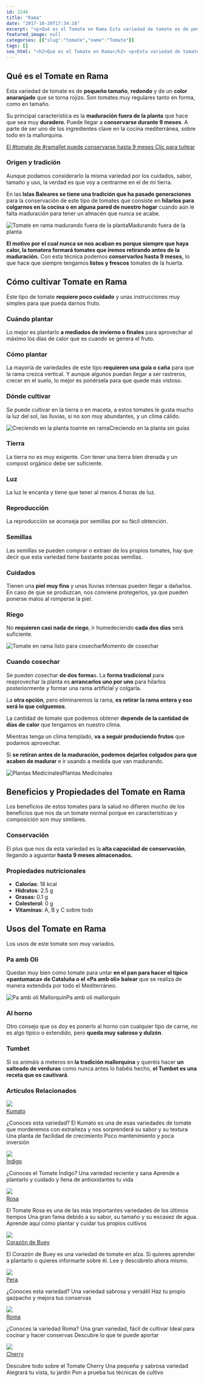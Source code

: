 ```yaml
---
id: 2246
title: "Rama"
date: "2017-10-20T17:34:18"
excerpt: "<p>Qué es el Tomate en Rama Esta variedad de tomate es de pequeño tamaño, redondo y de un color anaranjado que se torna rojizo. Son tomates muy regulares tanto en forma, como en tamaño. Su principal característica es la maduración fuera de la planta que hace que sea muy duradero. Puede llegar a conservarse durante&hellip; <a class=\"more-link\" href=\"https://plantasyflores.online/tomate/roma/\">Seguir leyendo <span class=\"screen-reader-text\">Roma</span> <span class=\"meta-nav\" aria-hidden=\"true\">&rarr;</span></a></p>\n"
featured_image: null
categories: [{"slug":"tomate","name":"Tomate"}]
tags: []
seo_html: "<h2>Qué es el Tomate en Rama</h2> <p>Esta variedad de tomate es de <strong>pequeño tamaño</strong>, <strong>redondo</strong> y de un <strong>color anaranjado</strong> que se torna rojizo. Son tomates muy regulares tanto en forma, como en tamaño.</p> <p>Su principal característica es la <strong>maduración fuera de la planta</strong> que hace que sea muy <strong>duradero</strong>. Puede llegar a <strong>conservarse durante 9 meses</strong>. A parte de ser uno de los ingredientes clave en la cocina mediterránea, sobre todo en la mallorquina.</p> <p><a href=\"https://twitter.com/intent/tweet?url=/tomate/cherry/&amp;text=El%20%23tomate%20de%20%23ramallet%20puede%20conservarse%20hasta%209%20meses&amp;via=JardineraAmable&amp;related=JardineraAmable\" target=\"_blank\" rel=\"noopener noreferrer\">El #tomate de #ramallet puede conservarse hasta 9 meses </a><a href=\"https://twitter.com/intent/tweet?url=/tomate/cherry/&amp;text=El%20%23tomate%20de%20%23ramallet%20puede%20conservarse%20hasta%209%20meses&amp;via=JardineraAmable&amp;related=JardineraAmable\" target=\"_blank\" rel=\"noopener noreferrer\">﻿Clic para tuitear</a></p> <h3>Origen y tradición</h3> <p>Aunque podamos considerarlo la misma variedad por los cuidados, sabor, tamaño y uso, la verdad es que voy a centrarme en el de mi tierra.</p> <p>En las<strong> Islas Baleares se tiene una tradición que ha pasado generaciones</strong> para la conservación de este tipo de tomates que consiste en <strong>hilarlos para colgarnos en la cocina o en alguna pared de nuestro hogar</strong> cuando aún le falta maduración para tener un almacén que nunca se acabe.</p> <img src=\"https://plantasyflores.online/wp-content/uploads/2017/10/tomato-1744949_1920-216x325.jpg\" alt=\"Tomate en rama madurando fuera de la planta\" />Madurando fuera de la planta <p><strong>El motivo por el cual nunca se nos acaban es porque siempre que haya calor, la tomatera formará tomates que iremos retirando antes de la maduración.</strong> Con esta técnica podemos<strong> conservarlos hasta 9 meses,</strong> lo que hace que siempre tengamos<strong> listos y frescos</strong> tomates de la huerta.</p> <h2>Cómo cultivar Tomate en Rama</h2> <p>Este tipo de tomate <strong>requiere poco cuidado</strong> y unas instrucciones muy simples para que pueda darnos fruto.</p> <h3>Cuándo plantar</h3> <p>Lo mejor es plantarlo <strong>a mediados de invierno o finales</strong> para aprovechar al máximo los días de calor que es cuando se genera el fruto.</p> <h3>Cómo plantar</h3> <p>La mayoría de variedades de este tipo <strong>requieren una guía o caña</strong> para que la rama crezca vertical. Y aunque algunos puedan llegar a ser rastreros, crecer en el suelo, lo mejor es ponérsela para que quede más vistoso.</p> <h3>Dónde cultivar</h3> <p>Se puede cultivar en la tierra o en maceta, a estos tomates le gusta mucho la luz del sol, las lluvias, si no son muy abundantes, y un clima cálido.</p> <img src=\"https://plantasyflores.online/wp-content/uploads/2017/10/tomatoes-1375576_1920-325x325.jpg\" alt=\"Creciendo en la planta toamte en rama\" />Creciendo en la planta sin guías <h3>Tierra</h3> <p>La tierra no es muy exigente. Con tener una tierra bien drenada y un compost orgánico debe ser suficiente.</p> <h3>Luz</h3> <p>La luz le encanta y tiene que tener al menos 4 horas de luz.</p> <h3>Reproducción</h3> <p>La reproducción se aconseja por semillas por su fácil obtención.</p> <h3>Semillas</h3> <p>Las semillas se pueden comprar o extraer de los propios tomates, hay que decir que esta variedad tiene bastante pocas semillas.</p> <h3>Cuidados</h3> <p>Tienen una <strong>piel muy fina</strong> y unas lluvias intensas pueden llegar a dañarlos. En caso de que se produzcan, nos conviene protegerlos, ya que pueden ponerse malos al romperse la piel.</p> <h3>Riego</h3> <p>No <strong>requieren casi nada de riego</strong>, ir humedeciendo <strong>cada dos días</strong> será suficiente.</p> <img src=\"https://plantasyflores.online/wp-content/uploads/2017/10/tomatoes-2523989_1920-325x217.jpg\" alt=\"Tomate en rama listo para cosechar\" />Momento de cosechar <h3>Cuando cosechar</h3> <p>Se pueden cosechar <strong>de dos forma</strong>s. La <strong>forma tradicional</strong> para reaprovechar la planta es<strong> arrancarlos uno por uno</strong> para hilarlos posteriormente y formar una rama artificial y colgarla.</p> <p>La <strong>otra opción</strong>, pero eliminaremos la rama, <strong>es retirar la rama entera y eso será lo que colguemos</strong>.</p> <p>La cantidad de tomate que podemos obtener <strong>depende de la cantidad de días de calor</strong> que tengamos en nuestro clima.</p> <p>Mientras tenga un clima templado, <strong>va a seguir produciendo frutos</strong> que podamos aprovechar.</p> <p>Si <strong>se retiran antes de la maduración, podemos dejarlos colgados para que acaben de madurar</strong> e ir usando a medida que van madurando.</p> <img src=\"https://plantasyflores.online/wp-content/uploads/2017/07/herbal-tea-1410565-325x202.jpg\" alt=\"Plantas Medicinales\" />Plantas Medicinales <h2>Beneficios y Propiedades del Tomate en Rama</h2> <p>Los beneficios de estos tomates para la salud no difieren mucho de los beneficios que nos da un tomate normal porque en características y composición son muy similares.</p> <h3>Conservación</h3> <p>El plus que nos da esta variedad es la<strong> alta capacidad de conservación</strong>, llegando a aguantar<strong> hasta 9 meses almacenados.</strong></p> <h3>Propiedades nutricionales</h3> <ul> <li><strong>Calorías</strong>: 18 kcal</li> <li><strong>Hidratos</strong>: 2.5 g</li> <li><b>Grasas: </b>0.1 g</li> <li><strong>Colesterol</strong>: 0 g</li> <li><strong>Vitaminas</strong>: A, B y C sobre todo</li> </ul> <h2>Usos del Tomate en Rama</h2> <p>Los usos de este tomate son muy variados.</p> <h3>Pa amb Oli</h3> <p>Quedan muy bien como tomate para untar<strong> en el pan para hacer el típico «pantumaca» de Cataluña o el «Pa amb oli» balear</strong> que se realiza de manera extendida por todo el Mediterráneo.</p> <img src=\"https://plantasyflores.online/wp-content/uploads/2017/10/IMG_2024-325x217.jpg\" alt=\"Pa amb oli Mallorquín\" />Pa amb oli mallorquín <h3>Al horno</h3> <p>Otro consejo que os doy es ponerlo al horno con cualquier tipo de carne, no es algo típico o extendido, pero <strong>queda muy sabroso y dulzón</strong>.</p> <h3>Tumbet</h3> <p>Si os animáis a meteros en<strong> la tradición mallorquina</strong> y queréis hacer <strong>un salteado de verduras</strong> como nunca antes lo habéis hecho, <strong>el Tumbet es una receta que os cautivará</strong>.</p> <h3> Artículos Relacionados<br /> </h3> <img src=\"https://plantasyflores.online/wp-content/uploads/2017/11/Tomate_Kumato_2017_A-1.jpg\" /> <a href=\"/tomate/kumato/\"><br /> Kumato<br /> </a> <p>¿Conoces esta variedad? El Kumato es una de esas variedades de tomate que morderemos con extrañeza y nos sorprenderá su sabor y su textura Una planta de facilidad de crecimiento Poco mantenimiento y poca inversión</p> <img src=\"https://plantasyflores.online/wp-content/uploads/2017/10/black-tomatoes-912609-1.jpg\" /> <a href=\"/tomate/indigo/\"><br /> Índigo<br /> </a> <p>¿Conoces el Tomate Índigo? Una variedad reciente y sana Aprende a plantarlo y cuidado y llena de antioxidantes tu vida</p> <img src=\"https://plantasyflores.online/wp-content/uploads/2017/10/Tomate-Rosa.png\" /> <a href=\"/tomate/rosa/\"><br /> Rosa<br /> </a> <p>El Tomate Rosa es una de las más importantes variedades de los últimos tiempos Una gran fama debido a su sabor, su tamaño y su escasez de agua. Aprende aquí cómo plantar y cuidar tus propios cultivos</p> <img src=\"https://plantasyflores.online/wp-content/uploads/2017/08/corazon-buey-1088x709-1.jpg\" /> <a href=\"/tomate/corazon-de-buey/\"><br /> Corazón de Buey<br /> </a> <p>El Corazón de Buey es una variedad de tomate en alza. Si quieres aprender a plantarlo o quieres informarte sobre él. Lee y descúbrelo ahora mismo.</p> <img src=\"https://plantasyflores.online/wp-content/uploads/2017/08/tomatoes-1526402_1280.jpg\" /> <a href=\"/tomate/pera/\"><br /> Pera<br /> </a> <p>¿Conoces esta variedad? Una variedad sabrosa y versátil Haz tu propio gazpacho y mejora tus conservas</p> <img src=\"https://plantasyflores.online/wp-content/uploads/2017/07/tomatoes-1581204_1920.jpg\" /> <a href=\"/tomate/roma/\"><br /> Roma<br /> </a> <p>¿Conoces la variedad Roma? Una gran variedad, fácil de cultivar Ideal para cocinar y hacer conservas Descubre lo que te puede aportar</p> <img src=\"https://plantasyflores.online/wp-content/uploads/2017/07/cherry-88403_1280.jpg\" /> <a href=\"/tomate/cherry/\"><br /> Cherry<br /> </a> <p>Descubre todo sobre el Tomate Cherry Una pequeña y sabrosa variedad Alegrará tu vista, tu jardín Pon a prueba tus técnicas de cultivo</p>"
---
```


<h2>Qué es el Tomate en Rama</h2> <p>Esta variedad de tomate es de <strong>pequeño tamaño</strong>, <strong>redondo</strong> y de un <strong>color anaranjado</strong> que se torna rojizo. Son tomates muy regulares tanto en forma, como en tamaño.</p> <p>Su principal característica es la <strong>maduración fuera de la planta</strong> que hace que sea muy <strong>duradero</strong>. Puede llegar a <strong>conservarse durante 9 meses</strong>. A parte de ser uno de los ingredientes clave en la cocina mediterránea, sobre todo en la mallorquina.</p> <p><a href="https://twitter.com/intent/tweet?url=/tomate/cherry/&amp;text=El%20%23tomate%20de%20%23ramallet%20puede%20conservarse%20hasta%209%20meses&amp;via=JardineraAmable&amp;related=JardineraAmable" target="_blank" rel="noopener noreferrer">El #tomate de #ramallet puede conservarse hasta 9 meses </a><a href="https://twitter.com/intent/tweet?url=/tomate/cherry/&amp;text=El%20%23tomate%20de%20%23ramallet%20puede%20conservarse%20hasta%209%20meses&amp;via=JardineraAmable&amp;related=JardineraAmable" target="_blank" rel="noopener noreferrer">﻿Clic para tuitear</a></p> <h3>Origen y tradición</h3> <p>Aunque podamos considerarlo la misma variedad por los cuidados, sabor, tamaño y uso, la verdad es que voy a centrarme en el de mi tierra.</p> <p>En las<strong> Islas Baleares se tiene una tradición que ha pasado generaciones</strong> para la conservación de este tipo de tomates que consiste en <strong>hilarlos para colgarnos en la cocina o en alguna pared de nuestro hogar</strong> cuando aún le falta maduración para tener un almacén que nunca se acabe.</p> <img src="https://plantasyflores.online/wp-content/uploads/2017/10/tomato-1744949_1920-216x325.jpg" alt="Tomate en rama madurando fuera de la planta" />Madurando fuera de la planta <p><strong>El motivo por el cual nunca se nos acaban es porque siempre que haya calor, la tomatera formará tomates que iremos retirando antes de la maduración.</strong> Con esta técnica podemos<strong> conservarlos hasta 9 meses,</strong> lo que hace que siempre tengamos<strong> listos y frescos</strong> tomates de la huerta.</p> <h2>Cómo cultivar Tomate en Rama</h2> <p>Este tipo de tomate <strong>requiere poco cuidado</strong> y unas instrucciones muy simples para que pueda darnos fruto.</p> <h3>Cuándo plantar</h3> <p>Lo mejor es plantarlo <strong>a mediados de invierno o finales</strong> para aprovechar al máximo los días de calor que es cuando se genera el fruto.</p> <h3>Cómo plantar</h3> <p>La mayoría de variedades de este tipo <strong>requieren una guía o caña</strong> para que la rama crezca vertical. Y aunque algunos puedan llegar a ser rastreros, crecer en el suelo, lo mejor es ponérsela para que quede más vistoso.</p> <h3>Dónde cultivar</h3> <p>Se puede cultivar en la tierra o en maceta, a estos tomates le gusta mucho la luz del sol, las lluvias, si no son muy abundantes, y un clima cálido.</p> <img src="https://plantasyflores.online/wp-content/uploads/2017/10/tomatoes-1375576_1920-325x325.jpg" alt="Creciendo en la planta toamte en rama" />Creciendo en la planta sin guías <h3>Tierra</h3> <p>La tierra no es muy exigente. Con tener una tierra bien drenada y un compost orgánico debe ser suficiente.</p> <h3>Luz</h3> <p>La luz le encanta y tiene que tener al menos 4 horas de luz.</p> <h3>Reproducción</h3> <p>La reproducción se aconseja por semillas por su fácil obtención.</p> <h3>Semillas</h3> <p>Las semillas se pueden comprar o extraer de los propios tomates, hay que decir que esta variedad tiene bastante pocas semillas.</p> <h3>Cuidados</h3> <p>Tienen una <strong>piel muy fina</strong> y unas lluvias intensas pueden llegar a dañarlos. En caso de que se produzcan, nos conviene protegerlos, ya que pueden ponerse malos al romperse la piel.</p> <h3>Riego</h3> <p>No <strong>requieren casi nada de riego</strong>, ir humedeciendo <strong>cada dos días</strong> será suficiente.</p> <img src="https://plantasyflores.online/wp-content/uploads/2017/10/tomatoes-2523989_1920-325x217.jpg" alt="Tomate en rama listo para cosechar" />Momento de cosechar <h3>Cuando cosechar</h3> <p>Se pueden cosechar <strong>de dos forma</strong>s. La <strong>forma tradicional</strong> para reaprovechar la planta es<strong> arrancarlos uno por uno</strong> para hilarlos posteriormente y formar una rama artificial y colgarla.</p> <p>La <strong>otra opción</strong>, pero eliminaremos la rama, <strong>es retirar la rama entera y eso será lo que colguemos</strong>.</p> <p>La cantidad de tomate que podemos obtener <strong>depende de la cantidad de días de calor</strong> que tengamos en nuestro clima.</p> <p>Mientras tenga un clima templado, <strong>va a seguir produciendo frutos</strong> que podamos aprovechar.</p> <p>Si <strong>se retiran antes de la maduración, podemos dejarlos colgados para que acaben de madurar</strong> e ir usando a medida que van madurando.</p> <img src="https://plantasyflores.online/wp-content/uploads/2017/07/herbal-tea-1410565-325x202.jpg" alt="Plantas Medicinales" />Plantas Medicinales <h2>Beneficios y Propiedades del Tomate en Rama</h2> <p>Los beneficios de estos tomates para la salud no difieren mucho de los beneficios que nos da un tomate normal porque en características y composición son muy similares.</p> <h3>Conservación</h3> <p>El plus que nos da esta variedad es la<strong> alta capacidad de conservación</strong>, llegando a aguantar<strong> hasta 9 meses almacenados.</strong></p> <h3>Propiedades nutricionales</h3> <ul> <li><strong>Calorías</strong>: 18 kcal</li> <li><strong>Hidratos</strong>: 2.5 g</li> <li><b>Grasas: </b>0.1 g</li> <li><strong>Colesterol</strong>: 0 g</li> <li><strong>Vitaminas</strong>: A, B y C sobre todo</li> </ul> <h2>Usos del Tomate en Rama</h2> <p>Los usos de este tomate son muy variados.</p> <h3>Pa amb Oli</h3> <p>Quedan muy bien como tomate para untar<strong> en el pan para hacer el típico «pantumaca» de Cataluña o el «Pa amb oli» balear</strong> que se realiza de manera extendida por todo el Mediterráneo.</p> <img src="https://plantasyflores.online/wp-content/uploads/2017/10/IMG_2024-325x217.jpg" alt="Pa amb oli Mallorquín" />Pa amb oli mallorquín <h3>Al horno</h3> <p>Otro consejo que os doy es ponerlo al horno con cualquier tipo de carne, no es algo típico o extendido, pero <strong>queda muy sabroso y dulzón</strong>.</p> <h3>Tumbet</h3> <p>Si os animáis a meteros en<strong> la tradición mallorquina</strong> y queréis hacer <strong>un salteado de verduras</strong> como nunca antes lo habéis hecho, <strong>el Tumbet es una receta que os cautivará</strong>.</p> <h3> Artículos Relacionados<br /> </h3> <img src="https://plantasyflores.online/wp-content/uploads/2017/11/Tomate_Kumato_2017_A-1.jpg" /> <a href="/tomate/kumato/"><br /> Kumato<br /> </a> <p>¿Conoces esta variedad? El Kumato es una de esas variedades de tomate que morderemos con extrañeza y nos sorprenderá su sabor y su textura Una planta de facilidad de crecimiento Poco mantenimiento y poca inversión</p> <img src="https://plantasyflores.online/wp-content/uploads/2017/10/black-tomatoes-912609-1.jpg" /> <a href="/tomate/indigo/"><br /> Índigo<br /> </a> <p>¿Conoces el Tomate Índigo? Una variedad reciente y sana Aprende a plantarlo y cuidado y llena de antioxidantes tu vida</p> <img src="https://plantasyflores.online/wp-content/uploads/2017/10/Tomate-Rosa.png" /> <a href="/tomate/rosa/"><br /> Rosa<br /> </a> <p>El Tomate Rosa es una de las más importantes variedades de los últimos tiempos Una gran fama debido a su sabor, su tamaño y su escasez de agua. Aprende aquí cómo plantar y cuidar tus propios cultivos</p> <img src="https://plantasyflores.online/wp-content/uploads/2017/08/corazon-buey-1088x709-1.jpg" /> <a href="/tomate/corazon-de-buey/"><br /> Corazón de Buey<br /> </a> <p>El Corazón de Buey es una variedad de tomate en alza. Si quieres aprender a plantarlo o quieres informarte sobre él. Lee y descúbrelo ahora mismo.</p> <img src="https://plantasyflores.online/wp-content/uploads/2017/08/tomatoes-1526402_1280.jpg" /> <a href="/tomate/pera/"><br /> Pera<br /> </a> <p>¿Conoces esta variedad? Una variedad sabrosa y versátil Haz tu propio gazpacho y mejora tus conservas</p> <img src="https://plantasyflores.online/wp-content/uploads/2017/07/tomatoes-1581204_1920.jpg" /> <a href="/tomate/roma/"><br /> Roma<br /> </a> <p>¿Conoces la variedad Roma? Una gran variedad, fácil de cultivar Ideal para cocinar y hacer conservas Descubre lo que te puede aportar</p> <img src="https://plantasyflores.online/wp-content/uploads/2017/07/cherry-88403_1280.jpg" /> <a href="/tomate/cherry/"><br /> Cherry<br /> </a> <p>Descubre todo sobre el Tomate Cherry Una pequeña y sabrosa variedad Alegrará tu vista, tu jardín Pon a prueba tus técnicas de cultivo</p>
